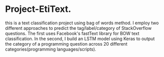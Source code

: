 # Project-EtiText.
this is a text classification project using bag of words method. I employ two different approaches to predict the tag/label/category of StackOverflow questions. The first uses Facebook's fastText library for BOW text classification. In the second, I build an LSTM model using Keras to output the category of a programming question across 20 different categories(programming languages/scripts).
